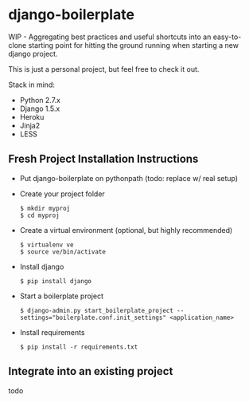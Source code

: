 django-boilerplate
==================

WIP - Aggregating best practices and useful shortcuts into an easy-to-clone starting point for hitting the
ground running when starting a new django project.

This is just a personal project, but feel free to check it out.

Stack in mind:

*   Python 2.7.x
*   Django 1.5.x
*   Heroku
*   Jinja2
*   LESS

## Fresh Project Installation Instructions

*   Put django-boilerplate on pythonpath (todo: replace w/ real setup)
*   Create your project folder

        $ mkdir myproj
        $ cd myproj

*   Create a virtual environment (optional, but highly recommended)

        $ virtualenv ve
        $ source ve/bin/activate

*   Install django

        $ pip install django

*   Start a boilerplate project

        $ django-admin.py start_boilerplate_project --settings="boilerplate.conf.init_settings" <application_name>

*   Install requirements

        $ pip install -r requirements.txt


## Integrate into an existing project

todo


